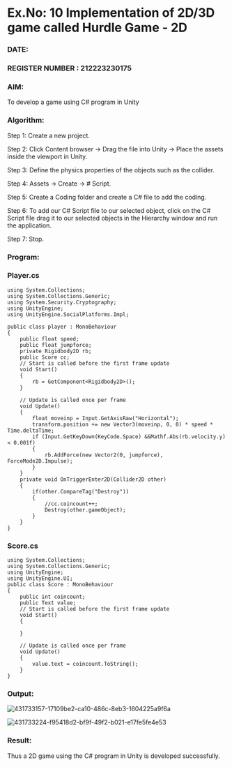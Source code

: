 # Ex.No: 10  Implementation of 2D/3D game called Hurdle Game - 2D
### DATE:                                                                            
### REGISTER NUMBER : 212223230175
### AIM: 
To develop a game using C# program in Unity 
### Algorithm:

Step 1: Create a new project.

Step 2: Click Content browser -> Drag the file into Unity -> Place the assets inside the viewport in Unity.

Step 3: Define the physics properties of the objects such as the collider.

Step 4: Assets -> Create -> # Script.

Step 5: Create a Coding folder and create a C# file to add the coding.

Step 6: To add our C# Script file to our selected object, click on the C# Script file drag it to our selected objects in the Hierarchy window and run the application.

Step 7: Stop.

### Program:
### Player.cs
```
using System.Collections;
using System.Collections.Generic;
using System.Security.Cryptography;
using UnityEngine;
using UnityEngine.SocialPlatforms.Impl;

public class player : MonoBehaviour
{
    public float speed;
    public float jumpforce;
    private Rigidbody2D rb;
    public Score cc;
    // Start is called before the first frame update
    void Start()
    {
        rb = GetComponent<Rigidbody2D>();
    }

    // Update is called once per frame
    void Update()
    {
        float moveinp = Input.GetAxisRaw("Horizontal");
        transform.position += new Vector3(moveinp, 0, 0) * speed * Time.deltaTime;
        if (Input.GetKeyDown(KeyCode.Space) &&Mathf.Abs(rb.velocity.y) < 0.001f)
        {
            rb.AddForce(new Vector2(0, jumpforce), ForceMode2D.Impulse);
        }
    }
    private void OnTriggerEnter2D(Collider2D other)
    { 
        if(other.CompareTag("Destroy"))
        {
            //cc.coincount++;
            Destroy(other.gameObject);
        }
    }
}

```
### Score.cs
```
using System.Collections;
using System.Collections.Generic;
using UnityEngine;
using UnityEngine.UI;
public class Score : MonoBehaviour
{
    public int coincount;
    public Text value;
    // Start is called before the first frame update
    void Start()
    {

    }

    // Update is called once per frame
    void Update()
    {
        value.text = coincount.ToString();
    }
}
```
### Output:
![431733157-17109be2-ca10-486c-8eb3-1604225a9f6a](https://github.com/user-attachments/assets/fcdee61e-3f84-43a9-ba24-766813fef5d0)

![431733224-f95418d2-bf9f-49f2-b021-e17fe5fe4e53](https://github.com/user-attachments/assets/b46dc113-4a81-417e-be6f-98f02518916e)

### Result:
Thus a 2D game using the C# program in Unity is developed successfully.
